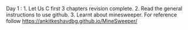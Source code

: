 Day 1 : 1. Let Us C first 3 chapters revision complete. 
        2. Read the general instructions to use github.
        3. Learnt about minesweeper. For reference follow  https://ankitkeshavdbg.github.io/MineSweeper/
